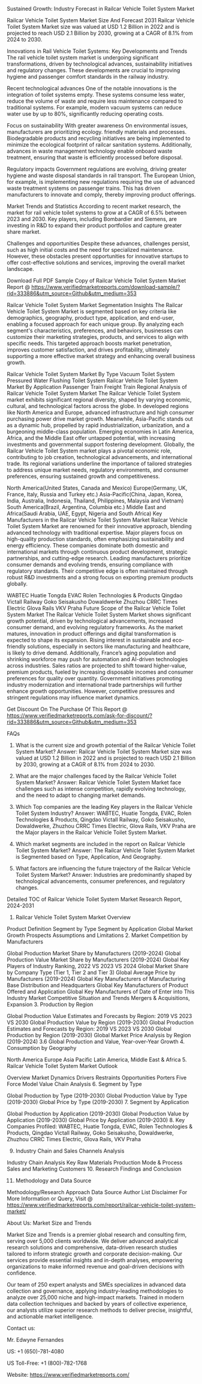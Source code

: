 Sustained Growth: Industry Forecast in Railcar Vehicle Toilet System Market


Railcar Vehicle Toilet System Market Size And Forecast 2031
Railcar Vehicle Toilet System Market size was valued at USD 1.2 Billion in 2022 and is projected to reach USD 2.1 Billion by 2030, growing at a CAGR of 8.1% from 2024 to 2030.

Innovations in Rail Vehicle Toilet Systems: Key Developments and Trends
The rail vehicle toilet system market is undergoing significant transformations, driven by technological advances, sustainability initiatives and regulatory changes. These developments are crucial to improving hygiene and passenger comfort standards in the railway industry.

Recent technological advances
One of the notable innovations is the integration of toilet systems empty. These systems consume less water, reduce the volume of waste and require less maintenance compared to traditional systems. For example, modern vacuum systems can reduce water use by up to 80%, significantly reducing operating costs.

Focus on sustainability
With greater awareness On environmental issues, manufacturers are prioritizing ecology. friendly materials and processes. Biodegradable products and recycling initiatives are being implemented to minimize the ecological footprint of railcar sanitation systems. Additionally, advances in waste management technology enable onboard waste treatment, ensuring that waste is efficiently processed before disposal.

Regulatory impacts
Government regulations are evolving, driving greater hygiene and waste disposal standards in rail transport. The European Union, for example, is implementing new regulations requiring the use of advanced waste treatment systems on passenger trains. This has driven manufacturers to innovate and comply, thereby improving product offerings.

Market Trends and Statistics
According to recent market research, the market for rail vehicle toilet systems to grow at a CAGR of 6.5% between 2023 and 2030. Key players, including Bombardier and Siemens, are investing in R&D to expand their product portfolios and capture greater share market.

Challenges and opportunities
Despite these advances, challenges persist, such as high initial costs and the need for specialized maintenance. However, these obstacles present opportunities for innovative startups to offer cost-effective solutions and services, improving the overall market landscape.

Download Full PDF Sample Copy of Railcar Vehicle Toilet System Market Report @ https://www.verifiedmarketreports.com/download-sample/?rid=333886&utm_source=Github&utm_medium=353

Railcar Vehicle Toilet System Market Segmentation Insights
The Railcar Vehicle Toilet System Market is segmented based on key criteria like demographics, geography, product type, application, and end-user, enabling a focused approach for each unique group. By analyzing each segment's characteristics, preferences, and behaviors, businesses can customize their marketing strategies, products, and services to align with specific needs. This targeted approach boosts market penetration, improves customer satisfaction, and drives profitability, ultimately supporting a more effective market strategy and enhancing overall business growth.

Railcar Vehicle Toilet System Market By Type
Vacuum Toilet System
Pressured Water Flushing Toilet System
Railcar Vehicle Toilet System Market By Application
Passenger Train
Freight Train
Regional Analysis of Railcar Vehicle Toilet System Market
The Railcar Vehicle Toilet System market exhibits significant regional diversity, shaped by varying economic, cultural, and technological factors across the globe. In developed regions like North America and Europe, advanced infrastructure and high consumer purchasing power drive market growth. Meanwhile, Asia-Pacific stands out as a dynamic hub, propelled by rapid industrialization, urbanization, and a burgeoning middle-class population. Emerging economies in Latin America, Africa, and the Middle East offer untapped potential, with increasing investments and governmental support fostering development. Globally, the Railcar Vehicle Toilet System market plays a pivotal economic role, contributing to job creation, technological advancements, and international trade. Its regional variations underline the importance of tailored strategies to address unique market needs, regulatory environments, and consumer preferences, ensuring sustained growth and competitiveness.

North America(United States, Canada and Mexico)
Europe(Germany, UK, France, Italy, Russia and Turkey etc.)
Asia-Pacific(China, Japan, Korea, India, Australia, Indonesia, Thailand, Philippines, Malaysia and Vietnam)
South America(Brazil, Argentina, Columbia etc.)
Middle East and Africa(Saudi Arabia, UAE, Egypt, Nigeria and South Africa)
Key Manufacturers in the Railcar Vehicle Toilet System Market
Railcar Vehicle Toilet System Market are renowned for their innovative approach, blending advanced technology with traditional expertise. Major players focus on high-quality production standards, often emphasizing sustainability and energy efficiency. These companies dominate both domestic and international markets through continuous product development, strategic partnerships, and cutting-edge research. Leading manufacturers prioritize consumer demands and evolving trends, ensuring compliance with regulatory standards. Their competitive edge is often maintained through robust R&D investments and a strong focus on exporting premium products globally.

WABTEC
Huatie Tongda
EVAC
Rolen Technologies & Products
Qingdao Victall Railway
Goko Seisakusho
Dowaldwerke
Zhuzhou CRRC Times Electric
Glova Rails
VKV Praha
Future Scope of the Railcar Vehicle Toilet System Market
The Railcar Vehicle Toilet System Market shows significant growth potential, driven by technological advancements, increased consumer demand, and evolving regulatory frameworks. As the market matures, innovation in product offerings and digital transformation is expected to shape its expansion. Rising interest in sustainable and eco-friendly solutions, especially in sectors like manufacturing and healthcare, is likely to drive demand. Additionally, France’s aging population and shrinking workforce may push for automation and AI-driven technologies across industries. Sales ratios are projected to shift toward higher-value, premium products, fueled by increasing disposable incomes and consumer preferences for quality over quantity. Government initiatives promoting industry modernization and international trade partnerships will further enhance growth opportunities. However, competitive pressures and stringent regulations may influence market dynamics.

Get Discount On The Purchase Of This Report @ https://www.verifiedmarketreports.com/ask-for-discount/?rid=333886&utm_source=Github&utm_medium=353

FAQs
1. What is the current size and growth potential of the Railcar Vehicle Toilet System Market?
Answer: Railcar Vehicle Toilet System Market size was valued at USD 1.2 Billion in 2022 and is projected to reach USD 2.1 Billion by 2030, growing at a CAGR of 8.1% from 2024 to 2030.

2. What are the major challenges faced by the Railcar Vehicle Toilet System Market?
Answer: Railcar Vehicle Toilet System Market face challenges such as intense competition, rapidly evolving technology, and the need to adapt to changing market demands.

3. Which Top companies are the leading Key players in the Railcar Vehicle Toilet System Industry?
Answer: WABTEC, Huatie Tongda, EVAC, Rolen Technologies & Products, Qingdao Victall Railway, Goko Seisakusho, Dowaldwerke, Zhuzhou CRRC Times Electric, Glova Rails, VKV Praha are the Major players in the Railcar Vehicle Toilet System Market.

4. Which market segments are included in the report on Railcar Vehicle Toilet System Market?
Answer: The Railcar Vehicle Toilet System Market is Segmented based on Type, Application, And Geography.

5. What factors are influencing the future trajectory of the Railcar Vehicle Toilet System Market?
Answer: Industries are predominantly shaped by technological advancements, consumer preferences, and regulatory changes.

Detailed TOC of Railcar Vehicle Toilet System Market Research Report, 2024-2031
1. Railcar Vehicle Toilet System Market Overview

Product Definition
Segment by Type
Segment by Application
Global Market Growth Prospects
Assumptions and Limitations
2. Market Competition by Manufacturers

Global Production Market Share by Manufacturers (2019-2024)
Global Production Value Market Share by Manufacturers (2019-2024)
Global Key Players of Industry Ranking, 2022 VS 2023 VS 2024
Global Market Share by Company Type (Tier 1, Tier 2 and Tier 3)
Global Average Price by Manufacturers (2019-2024)
Global Key Manufacturers of Manufacturing Base Distribution and Headquarters
Global Key Manufacturers of Product Offered and Application
Global Key Manufacturers of Date of Enter into This Industry
Market Competitive Situation and Trends
Mergers & Acquisitions, Expansion
3. Production by Region

Global Production Value Estimates and Forecasts by Region: 2019 VS 2023 VS 2030
Global Production Value by Region (2019-2030)
Global Production Estimates and Forecasts by Region: 2019 VS 2023 VS 2030
Global Production by Region (2019-2030)
Global Market Price Analysis by Region (2019-2024) 3.6 Global Production and Value, Year-over-Year Growth
4. Consumption by Geography

North America
Europe
Asia Pacific
Latin America, Middle East & Africa
5. Railcar Vehicle Toilet System Market Outlook

Overview
Market Dynamics
Drivers
Restraints
Opportunities
Porters Five Force Model
Value Chain Analysis 
6. Segment by Type

Global Production by Type (2019-2030)
Global Production Value by Type (2019-2030)
Global Price by Type (2019-2030)
7. Segment by Application

Global Production by Application (2019-2030)
Global Production Value by Application (2019-2030)
Global Price by Application (2019-2030)
8. Key Companies Profiled: WABTEC, Huatie Tongda, EVAC, Rolen Technologies & Products, Qingdao Victall Railway, Goko Seisakusho, Dowaldwerke, Zhuzhou CRRC Times Electric, Glova Rails, VKV Praha

9. Industry Chain and Sales Channels Analysis

Industry Chain Analysis
Key Raw Materials
Production Mode & Process
Sales and Marketing
Customers
10. Research Findings and Conclusion

11. Methodology and Data Source

Methodology/Research Approach
Data Source
Author List
Disclaimer
For More Information or Query, Visit @ https://www.verifiedmarketreports.com/report/railcar-vehicle-toilet-system-market/

About Us: Market Size and Trends

Market Size and Trends is a premier global research and consulting firm, serving over 5,000 clients worldwide. We deliver advanced analytical research solutions and comprehensive, data-driven research studies tailored to inform strategic growth and corporate decision-making. Our services provide essential insights and in-depth analyses, empowering organizations to make informed revenue and goal-driven decisions with confidence.

Our team of 250 expert analysts and SMEs specializes in advanced data collection and governance, applying industry-leading methodologies to analyze over 25,000 niche and high-impact markets. Trained in modern data collection techniques and backed by years of collective experience, our analysts utilize superior research methods to deliver precise, insightful, and actionable market intelligence.

Contact us:

Mr. Edwyne Fernandes

US: +1 (650)-781-4080

US Toll-Free: +1 (800)-782-1768

Website: https://www.verifiedmarketreports.com/
